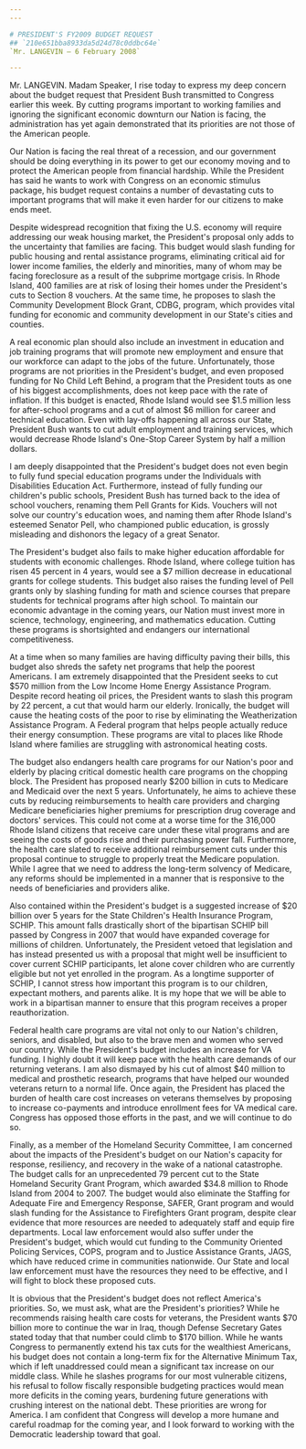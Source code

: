 ```yaml
---
---

# PRESIDENT'S FY2009 BUDGET REQUEST
## `210e651bba8933da5d24d78c0ddbc64e`
`Mr. LANGEVIN — 6 February 2008`

---
```



Mr. LANGEVIN. Madam Speaker, I rise today to express my deep concern 
about the budget request that President Bush transmitted to Congress 
earlier this week. By cutting programs important to working families 
and ignoring the significant economic downturn our Nation is facing, 
the administration has yet again demonstrated that its priorities are 
not those of the American people.

Our Nation is facing the real threat of a recession, and our 
government should be doing everything in its power to get our economy 
moving and to protect the American people from financial hardship. 
While the President has said he wants to work with Congress on an 
economic stimulus package, his budget request contains a number of 
devastating cuts to important programs that will make it even harder 
for our citizens to make ends meet.

Despite widespread recognition that fixing the U.S. economy will 
require addressing our weak housing market, the President's proposal 
only adds to the uncertainty that families are facing. This budget 
would slash funding for public housing and rental assistance programs, 
eliminating critical aid for lower income families, the elderly and 
minorities, many of whom may be facing foreclosure as a result of the 
subprime mortgage crisis. In Rhode Island, 400 families are at risk of 
losing their homes under the President's cuts to Section 8 vouchers. At 
the same time, he proposes to slash the Community Development Block 
Grant, CDBG, program, which provides vital funding for economic and 
community development in our State's cities and counties.

A real economic plan should also include an investment in education 
and job training programs that will promote new employment and ensure 
that our workforce can adapt to the jobs of the future. Unfortunately, 
those programs are not priorities in the President's budget, and even 
proposed funding for No Child Left Behind, a program that the President 
touts as one of his biggest accomplishments, does not keep pace with 
the rate of inflation. If this budget is enacted, Rhode Island would 
see $1.5 million less for after-school programs and a cut of almost $6 
million for career and technical education. Even with lay-offs 
happening all across our State, President Bush wants to cut adult 
employment and training services, which would decrease Rhode Island's 
One-Stop Career System by half a million dollars.

I am deeply disappointed that the President's budget does not even 
begin to fully fund special education programs under the Individuals 
with Disabilities Education Act. Furthermore, instead of fully funding 
our children's public schools, President Bush has turned back to the 
idea of school vouchers, renaming them Pell Grants for Kids. Vouchers 
will not solve our country's education woes, and naming them after 
Rhode Island's esteemed Senator Pell, who championed public education, 
is grossly misleading and dishonors the legacy of a great Senator.

The President's budget also fails to make higher education affordable 
for students with economic challenges. Rhode Island, where college 
tuition has risen 45 percent in 4 years, would see a $7 million 
decrease in educational grants for college students. This budget also 
raises the funding level of Pell grants only by slashing funding for 
math and science courses that prepare students for technical programs 
after high school. To maintain our economic advantage in the coming 
years, our Nation must invest more in science, technology, engineering, 
and mathematics education. Cutting these programs is shortsighted and 
endangers our international competitiveness.

At a time when so many families are having difficulty paving their 
bills, this budget also shreds the safety net programs that help the 
poorest Americans. I am extremely disappointed that the President seeks 
to cut $570 million from the Low Income Home Energy Assistance Program. 
Despite record heating oil prices, the President wants to slash this 
program by 22 percent, a cut that would harm our elderly. Ironically, 
the budget will cause the heating costs of the poor to rise by 
eliminating the Weatherization Assistance Program. A Federal program 
that helps people actually reduce their energy consumption. These 
programs are vital to places like Rhode Island where families are 
struggling with astronomical heating costs.

The budget also endangers health care programs for our Nation's poor 
and elderly by placing critical domestic health care programs on the 
chopping block. The President has proposed nearly $200 billion in cuts 
to Medicare and Medicaid over the next 5 years. Unfortunately, he aims 
to achieve these cuts by reducing reimbursements to health care 
providers and charging Medicare beneficiaries higher premiums for 
prescription drug coverage and doctors' services. This could not come 
at a worse time for the 316,000 Rhode Island citizens that receive care 
under these vital programs and are seeing the costs of goods rise and 
their purchasing power fall. Furthermore, the health care slated to 
receive additional reimbursement cuts under this proposal continue to 
struggle to properly treat the Medicare population. While I agree that 
we need to address the long-term solvency of Medicare, any reforms 
should be implemented in a manner that is responsive to the needs of 
beneficiaries and providers alike.

Also contained within the President's budget is a suggested increase 
of $20 billion over 5 years for the State Children's Health Insurance 
Program, SCHIP. This amount falls drastically short of the bipartisan 
SCHIP bill passed by Congress in 2007 that would have expanded coverage 
for millions of children. Unfortunately, the President vetoed that 
legislation and has instead presented us with a proposal that might 
well be insufficient to cover current SCHIP participants, let alone 
cover children who are currently eligible but not yet enrolled in the 
program. As a longtime supporter of SCHIP, I cannot stress how 
important this program is to our children, expectant mothers, and 
parents alike. It is my hope that we will be able to work in a 
bipartisan manner to ensure that this program receives a proper 
reauthorization.



Federal health care programs are vital not only to our Nation's 
children, seniors, and disabled, but also to the brave men and women 
who served our country. While the President's budget includes an 
increase for VA funding. I highly doubt it will keep pace with the 
health care demands of our returning veterans. I am also dismayed by 
his cut of almost $40 million to medical and prosthetic research, 
programs that have helped our wounded veterans return to a normal life. 
Once again, the President has placed the burden of health care cost 
increases on veterans themselves by proposing to increase co-payments 
and introduce enrollment fees for VA medical care. Congress has opposed 
those efforts in the past, and we will continue to do so.


Finally, as a member of the Homeland Security Committee, I am 
concerned about the impacts of the President's budget on our Nation's 
capacity for response, resiliency, and recovery in the wake of a 
national catastrophe. The budget calls for an unprecedented 79 percent 
cut to the State Homeland Security Grant Program, which awarded $34.8 
million to Rhode Island from 2004 to 2007. The budget would also 
eliminate the Staffing for Adequate Fire and Emergency Response, SAFER, 
Grant program and would slash funding for the Assistance to 
Firefighters Grant program, despite clear evidence that more resources 
are needed to adequately staff and equip fire departments. Local law 
enforcement would also suffer under the President's budget, which would 
cut funding to the Community Oriented Policing Services, COPS, program 
and to Justice Assistance Grants, JAGS, which have reduced crime in 
communities nationwide. Our State and local law enforcement must have 
the resources they need to be effective, and I will fight to block 
these proposed cuts.

It is obvious that the President's budget does not reflect America's 
priorities. So, we must ask, what are the President's priorities? While 
he recommends raising health care costs for veterans, the President 
wants $70 billion more to continue the war in Iraq, though Defense 
Secretary Gates stated today that that number could climb to $170 
billion. While he wants Congress to permanently extend his tax cuts for 
the wealthiest Americans, his budget does not contain a long-term fix 
for the Alternative Minimum Tax, which if left unaddressed could mean a 
significant tax increase on our middle class. While he slashes programs 
for our most vulnerable citizens, his refusal to follow fiscally 
responsible budgeting practices would mean more deficits in the coming 
years, burdening future generations with crushing interest on the 
national debt. These priorities are wrong for America. I am confident 
that Congress will develop a more humane and careful roadmap for the 
coming year, and I look forward to working with the Democratic 
leadership toward that goal.

